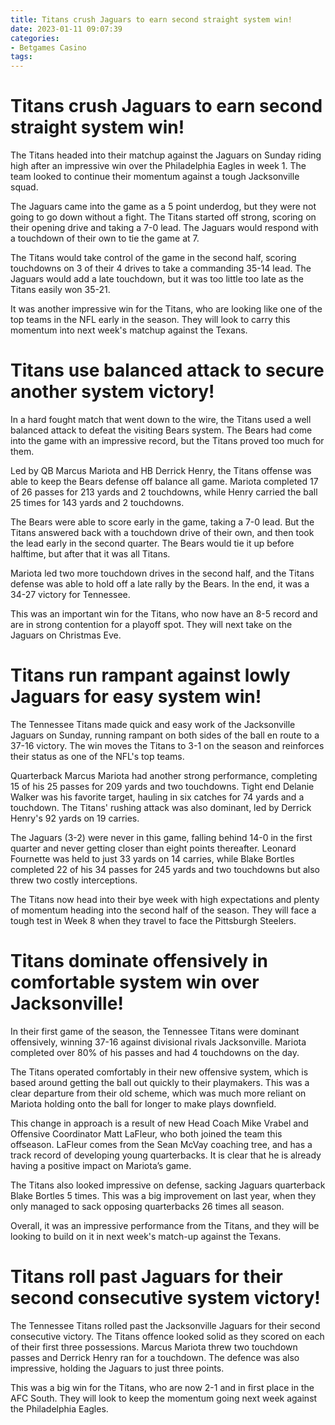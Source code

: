 ```yaml
---
title: Titans crush Jaguars to earn second straight system win!
date: 2023-01-11 09:07:39
categories:
- Betgames Casino
tags:
---
```



#  Titans crush Jaguars to earn second straight system win!

The Titans headed into their matchup against the Jaguars on Sunday riding high after an impressive win over the Philadelphia Eagles in week 1. The team looked to continue their momentum against a tough Jacksonville squad.

The Jaguars came into the game as a 5 point underdog, but they were not going to go down without a fight. The Titans started off strong, scoring on their opening drive and taking a 7-0 lead. The Jaguars would respond with a touchdown of their own to tie the game at 7.

The Titans would take control of the game in the second half, scoring touchdowns on 3 of their 4 drives to take a commanding 35-14 lead. The Jaguars would add a late touchdown, but it was too little too late as the Titans easily won 35-21.

It was another impressive win for the Titans, who are looking like one of the top teams in the NFL early in the season. They will look to carry this momentum into next week's matchup against the Texans.

#  Titans use balanced attack to secure another system victory!

In a hard fought match that went down to the wire, the Titans used a well balanced attack to defeat the visiting Bears system. The Bears had come into the game with an impressive record, but the Titans proved too much for them.

Led by QB Marcus Mariota and HB Derrick Henry, the Titans offense was able to keep the Bears defense off balance all game. Mariota completed 17 of 26 passes for 213 yards and 2 touchdowns, while Henry carried the ball 25 times for 143 yards and 2 touchdowns.

The Bears were able to score early in the game, taking a 7-0 lead. But the Titans answered back with a touchdown drive of their own, and then took the lead early in the second quarter. The Bears would tie it up before halftime, but after that it was all Titans.

Mariota led two more touchdown drives in the second half, and the Titans defense was able to hold off a late rally by the Bears. In the end, it was a 34-27 victory for Tennessee.

This was an important win for the Titans, who now have an 8-5 record and are in strong contention for a playoff spot. They will next take on the Jaguars on Christmas Eve.

#  Titans run rampant against lowly Jaguars for easy system win!

The Tennessee Titans made quick and easy work of the Jacksonville Jaguars on Sunday, running rampant on both sides of the ball en route to a 37-16 victory. The win moves the Titans to 3-1 on the season and reinforces their status as one of the NFL's top teams.

Quarterback Marcus Mariota had another strong performance, completing 15 of his 25 passes for 209 yards and two touchdowns. Tight end Delanie Walker was his favorite target, hauling in six catches for 74 yards and a touchdown. The Titans' rushing attack was also dominant, led by Derrick Henry's 92 yards on 19 carries.

The Jaguars (3-2) were never in this game, falling behind 14-0 in the first quarter and never getting closer than eight points thereafter. Leonard Fournette was held to just 33 yards on 14 carries, while Blake Bortles completed 22 of his 34 passes for 245 yards and two touchdowns but also threw two costly interceptions.

The Titans now head into their bye week with high expectations and plenty of momentum heading into the second half of the season. They will face a tough test in Week 8 when they travel to face the Pittsburgh Steelers.

#  Titans dominate offensively in comfortable system win over Jacksonville!

In their first game of the season, the Tennessee Titans were dominant offensively, winning 37-16 against divisional rivals Jacksonville. Mariota completed over 80% of his passes and had 4 touchdowns on the day.

The Titans operated comfortably in their new offensive system, which is based around getting the ball out quickly to their playmakers. This was a clear departure from their old scheme, which was much more reliant on Mariota holding onto the ball for longer to make plays downfield.

This change in approach is a result of new Head Coach Mike Vrabel and Offensive Coordinator Matt LaFleur, who both joined the team this offseason. LaFleur comes from the Sean McVay coaching tree, and has a track record of developing young quarterbacks. It is clear that he is already having a positive impact on Mariota’s game.

The Titans also looked impressive on defense, sacking Jaguars quarterback Blake Bortles 5 times. This was a big improvement on last year, when they only managed to sack opposing quarterbacks 26 times all season.

Overall, it was an impressive performance from the Titans, and they will be looking to build on it in next week's match-up against the Texans.

#  Titans roll past Jaguars for their second consecutive system victory!

The Tennessee Titans rolled past the Jacksonville Jaguars for their second consecutive victory. The Titans offence looked solid as they scored on each of their first three possessions. Marcus Mariota threw two touchdown passes and Derrick Henry ran for a touchdown. The defence was also impressive, holding the Jaguars to just three points.

This was a big win for the Titans, who are now 2-1 and in first place in the AFC South. They will look to keep the momentum going next week against the Philadelphia Eagles.